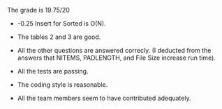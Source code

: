 The grade is 19.75/20

* -0.25 Insert for Sorted is O(N).

* The tables 2 and 3 are good.

* All the other questions are answered correcly. (I deducted from the answers that NITEMS, PADLENGTH, and File Size increase run time).

* All the tests are passing.

* The coding style is reasonable.

* All the team members seem to have contributed adequately.

